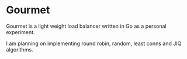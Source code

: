 # Gourmet
Gourmet is a light weight load balancer written in Go as a personal experiment.

I am planning on implementing round robin, random, least conns and JIQ algorithms. 
